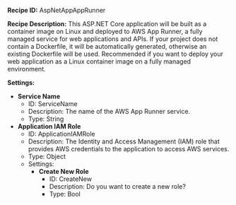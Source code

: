 **Recipe ID:** AspNetAppAppRunner

**Recipe Description:** This ASP.NET Core application will be built as a container image on Linux and deployed to AWS App Runner, a fully managed service for web applications and APIs. If your project does not contain a Dockerfile, it will be automatically generated, otherwise an existing Dockerfile will be used. Recommended if you want to deploy your web application as a Linux container image on a fully managed environment.

**Settings:**

* **Service Name**
    * ID: ServiceName
    * Description: The name of the AWS App Runner service.
    * Type: String
* **Application IAM Role**
    * ID: ApplicationIAMRole
    * Description: The Identity and Access Management (IAM) role that provides AWS credentials to the application to access AWS services.
    * Type: Object
    * Settings:
        * **Create New Role**
            * ID: CreateNew
            * Description: Do you want to create a new role?
            * Type: Bool
